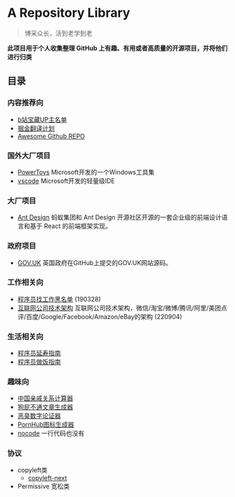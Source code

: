 # A Repository Library

> 博采众长，活到老学到老

**此项目用于个人收集整理 GitHub 上有趣、有用或者高质量的开源项目，并将他们进行归类**

## 目录
### 内容推荐向
- [b站宝藏UP主名单](https://github.com/SyMind/awesome-bilibili)
- [掘金翻译计划](https://github.com/xitu/gold-miner)
- [Awesome Github REPO](https://github.com/Wechat-ggGitHub/Awesome-GitHub-Repo)
### 国外大厂项目
- [PowerToys](https://github.com/microsoft/PowerToys) Microsoft开发的一个Windows工具集
- [vscode](https://github.com/microsoft/vscode) Microsoft开发的轻量级IDE
### 大厂项目
- [Ant Design](https://github.com/ant-design/ant-design) 蚂蚁集团和 Ant Design 开源社区开源的一套企业级的前端设计语言和基于 React 的前端框架实现。
### 政府项目
- [GOV.UK](https://github.com/alphagov/govuk-frontend) 英国政府在GitHub上提交的GOV.UK网站源码。
### 工作相关向
- [程序员找工作黑名单](https://github.com/shengxinjing/programmer-job-blacklist) (190328)
- [互联网公司技术架构](https://github.com/davideuler/architecture.of.internet-product) 互联网公司技术架构，微信/淘宝/微博/腾讯/阿里/美团点评/百度/Google/Facebook/Amazon/eBay的架构 (220904)
### 生活相关向
- [程序员延寿指南](https://github.com/geekan/HowToLiveLonger)
- [程序员做饭指南](https://github.com/Anduin2017/HowToCook)
### 趣味向
- [中国亲戚关系计算器](https://github.com/mumuy/relationship)
- [狗屁不通文章生成器](https://github.com/menzi11/BullshitGenerator)
- [恶臭数字论证器](https://github.com/itorr/homo)
- [PornHub图标生成器](https://github.com/bestony/logoly)
- [nocode](https://github.com/kelseyhightower/nocode) 一行代码也没有
### 协议
- copyleft类
    - [copyleft-next](https://github.com/copyleft-next/copyleft-next)
- Permissive 宽松类
    
